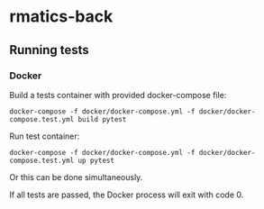 # rmatics-back

## Running tests

### Docker

Build a tests container with provided docker-compose file:

```
docker-compose -f docker/docker-compose.yml -f docker/docker-compose.test.yml build pytest
```

Run test container:

```
docker-compose -f docker/docker-compose.yml -f docker/docker-compose.test.yml up pytest
```

Or this can be done simultaneously.

If all tests are passed, the Docker process will exit with code 0.